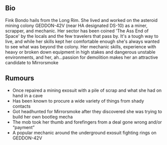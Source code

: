 ## Bio 

Fink Bondo hails from the Long Rim. She lived and worked on the asteroid mining colony GEDDON-42V (near HA designated DS-10) as a miner, scrapper, and mechanic. Her sector has been coined 'The Ass End of Space' by the locals and the few travelers that pass by. It's a tough way to live, and while her skills kept her comfortable enough she's always wanted to see what was beyond the colony. Her mechanic skills, experience with heavy or broken down equipment in high stakes and dangerous unstable environments, and her, ah…passion for demolition makes her an attractive candidate to Mirrorsmoke

## Rumours

* Once repaired a mining exosuit with a pile of scrap and what she had on hand in a cave
* Has been known to procure a wide variety of things from shady contacts  
* Got headhunted for Mirrorsmoke after they discovered she was trying to build her own bootleg mecha
* The mob took her thumb and forefingers from a deal gone wrong and/or “payment”
* A popular mechanic around the underground exosuit fighting rings on GEDDON-42V
